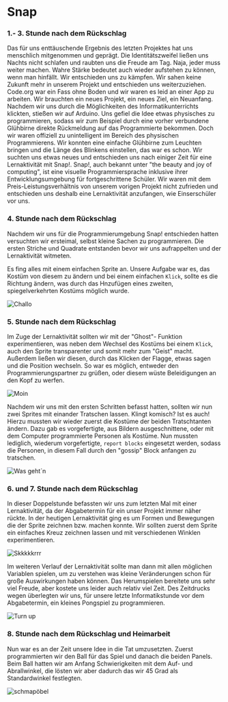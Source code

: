 # Snap

### 1.- 3. Stunde nach dem Rückschlag

Das für uns enttäuschende Ergebnis des letzten Projektes hat uns menschlich mitgenommen und geprägt. Die Identitätszweifel ließen uns Nachts nicht schlafen und raubten uns die Freude am Tag. 
Naja, jeder muss weiter machen. Wahre Stärke bedeutet auch wieder aufstehen zu können, wenn man hinfällt. 
Wir entschieden uns zu kämpfen.
Wir sahen keine Zukunft mehr in unserem Projekt und entschieden uns weiterzuziehen. Code.org war ein Fass ohne Boden und wir waren es leid an einer App zu arbeiten. Wir brauchten ein neues Projekt, ein neues Ziel, ein Neuanfang.
Nachdem wir uns durch die Möglichkeiten des Informatikunterrichts klickten, stießen wir auf Arduino. Uns gefiel die Idee etwas physisches zu programmieren, sodass wir zum Beispiel durch eine vorher verbundene Glühbirne direkte Rückmeldung auf das Programmierte bekommen. Doch wir waren offiziell zu unintelligent im Bereich des physischen Programmierens. Wir konnten eine einfache Glühbirne zum Leuchten bringen und die Länge des Blinkens einstellen, das war es schon. Wir suchten uns etwas neues und entschieden uns nach einiger Zeit für eine Lernaktivität mit Snap!.
Snap!, auch bekannt unter "the beauty and joy of computing", ist eine visuelle Programmiersprache inklusive ihrer Entwicklungsumgebung für fortgeschrittene Schüler. Wir waren mit dem Preis-Leistungsverhältnis von unserem vorigen Projekt nicht zufrieden und entschieden uns deshalb eine Lernaktivität anzufangen, wie Einserschüler vor uns. 

### 4. Stunde nach dem Rückschlag

Nachdem wir uns für die Programmierumgebung Snap! entschieden hatten versuchten wir ersteimal, selbst kleine Sachen zu programmieren. Die ersten Striche und Quadrate entstanden bevor wir uns aufrappelten und der Lernaktivität witmeten.

Es fing alles mit einem einfachen Sprite an. Unsere Aufgabe war es, das Kostüm von diesem zu ändern und bei einem einfachen `Klick`, sollte es die Richtung ändern, was durch das Hnzufügen eines zweiten, spiegelverkehrten Kostüms möglich wurde. 


![Challo](https://github.com/tillcassens/Die-zwei/blob/master/bilder/lernaktivit%C3%A4t1png.png)

### 5. Stunde nach dem Rückschlag
Im Zuge der Lernaktivität sollten wir mit der "Ghost"- Funktion experimentieren, was neben dem Wechsel des Kostüms bei einem `Klick`, auch den Sprite transparenter und somit mehr zum "Geist" macht.
Außerdem ließen wir diesen, durch das Klicken der Flagge, etwas sagen und die Position wechseln. So war es möglich, entweder den Programmierungspartner zu grüßen, oder diesem wüste Beleidigungen an den Kopf zu werfen.


![Moin](https://github.com/tillcassens/Die-zwei/blob/master/bilder/lernaktivität1.3.png)
 
Nachdem wir uns mit den ersten Schritten befasst hatten, sollten wir nun zwei Sprites mit einander Tratschen lassen. Klingt komisch? Ist es auch! Hierzu mussten wir wieder zuerst die Kostüme der beiden Tratschtanten ändern. Dazu gab es vorgefertigte, aus Bildern ausgeschnittene, oder mit dem Computer programmierte Personen als Kostüme. Nun mussten lediglich, wiederum vorgefertigte, `report blocks` eingesetzt werden, sodass die Personen, in diesem Fall durch den "gossip" Block anfangen zu tratschen.


![Was geht´n](https://github.com/tillcassens/Die-zwei/blob/master/bilder/nicer-talk-screenie.png)

### 6. und 7. Stunde nach dem Rückschlag

In dieser Doppelstunde befassten wir uns zum letzten Mal mit einer Lernaktivität, da der Abgabetermin für ein unser Projekt immer näher rückte. 
In der heutigen Lernaktivität ging es um Formen und Bewegungen die der Sprite zeichnen bzw. machen konnte. Wir sollten zuerst dem Sprite ein einfaches Kreuz zeichnen lassen und mit verschiedenen Winklen experimentieren.

![Skkkkkrrr](https://github.com/tillcassens/Die-zwei/blob/master/bilder/Kreuz%20screenie.png)

Im weiteren Verlauf der Lernaktivität sollte man dann mit allen möglichen Variablen spielen, um zu verstehen was kleine Veränderungen schon für große Auswirkungen haben können. Das Herumspielen bereitete uns sehr viel Freude, aber kostete uns leider auch relativ viel Zeit. Des Zeitdrucks wegen überlegten wir uns, für unsere letzte Informatikstunde vor dem Abgabetermin, ein kleines Pongspiel zu programmieren.

![Turn up](https://github.com/tillcassens/Die-zwei/blob/master/bilder/mieser%20kreisel%20screenie.png)

### 8. Stunde nach dem Rückschlag und Heimarbeit

Nun war es an der Zeit unsere Idee in die Tat umzusetzten. Zuerst programmierten wir den Ball für das Spiel und danach die beiden Panels. Beim Ball hatten wir am Anfang Schwierigkeiten mit dem Auf- und Abrallwinkel, die lösten wir aber dadurch das wir 45 Grad als Standardwinkel festlegten. 

![schmapöbel](https://github.com/tillcassens/Die-zwei/blob/master/bilder/Bildschirmfoto%202018-02-13%20um%2019.41.31.png)

